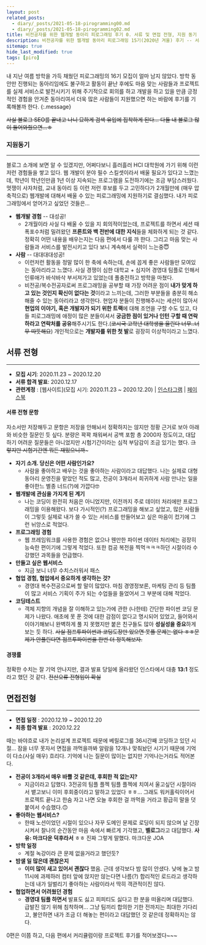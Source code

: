 ```yaml
---
layout: post
related_posts:
  - diary/_posts/2021-05-18-pirogramming00.md
  - diary/_posts/2021-05-18-pirogramming02.md
title: 비전공자를 위한 웹개발 동아리 피로그래밍 후기 0. 서류 및 면접 전형, 지원 동기
description: 비전공자를 위한 웹개발 동아리 피로그래밍 15기(2020년 겨울) 후기 -- 서류 및 면접 전형, 그리고 지원 동기
sitemap: true
hide_last_modified: true
tags: [piro]
---
```


내 지난 여름 방학을 가득 채웠던 피로그래밍의 16기 모집이 얼마 남지 않았다. 방학 동안만 진행되는 동아리임에도 불구하고 활동이 끝난 후에도 마음 맞는 사람들과 프로젝트를 실제 서비스로 발전시키기 위해 주기적으로 회의를 하고 개발을 하고 있을 만큼 긍정적인 경험을 안겨준 동아리여서 더욱 많은 사람들이 지원했으면 하는 바람에 후기를 기록해볼까 한다.
{:.message}

~~사실 블로그 SEO를 끝내고 나니 묘하게 검색 유입에 집착하게 된다... 다들 내 블로그 많이 들어와줬으면...ㅎ~~

### 지원동기

---

블로그 소개에 보면 알 수 있겠지만, 어쩌다보니 흘러흘러 HCI 대학원에 가기 위해 이런저런 경험들을 쌓고 있다. 웹 개발이 분야 필수 스킬셋이라서 배울 필요가 있다고 느꼈는데, 학년이 학년인만큼 1년 이상 지속되는 프로그램을 도전하기에는 조금 부담스러웠다. 멋쟁이 사자처럼, 교내 동아리 등 이런 저런 후보를 두고 고민하다가 2개월만에 (매우 압축적으로) 웹개발에 대해서 배울 수 있는 피로그래밍에 지원하기로 결심했다. 내가 피로그래밍에서 얻어가고 싶었던 것들은...

- **웹개발 경험** -- 대성공!
  - 2개월이라 사실 다 배울 수 있을 지 회의적이었는데, 프로젝트를 하면서 세션 때 폭포수처럼 밀려왔던 **프론트와 백 전반에 대한 지식**들을 체화하게 되는 것 같다. 정확히 어떤 내용을 배우는지는 다음 편에서 다룰 까 한다. 그리고 마음 맞는 사람들과 서비스를 발전시키고 있다 보니 계속해서 실력이 느는중😇
- **사람** -- 대대대대성공!
  - 이런저런 활동을 정말 많이 한 축에 속하는데, 손에 꼽게 좋은 사람들만 모여있는 동아리라고 느꼈다. 사실 경쟁이 심한 대학교 + 심지어 경영대 팀플로 인해서 인류애가 바삭바삭 부서져가고 있었는데 풀충전하고 방학을 마쳤다.
  - 비전공/복수전공자로써 프로그래밍을 공부할 때 가장 어려운 점이 **내가 맞게 하고 있는 것인지 확신이 없다는 것**이라고 느끼는데, 그러한 부분들을 충분히 해소해줄 수 있는 동아리라고 생각한다. 현업자 분들이 진행해주시는 세션이 많아서 **현업의 이야기, 혹은 개발자가 되기 위한 트랙**에 대해 조언을 구할 수도 있고, 다들 피로그래밍에 애정이 많은 분들이셔서 **궁금한 점이 있거나 인턴 구할 때 연락하라고 연락처를 공유**해주시기도 한다.(~~코시국 고학년 대학생을 울린다 너무..너무 따뜻해요~~) 개인적으로는 **개발자를 위한 첫 발**로 굉장히 이상적이라고 느꼈다.

## 서류 전형

---

- **모집 시기**: 2020.11.23 ~ 2020.12.20
- **서류 합격 발표**: 2020.12.17
- **관련계정** : [웹사이트](모집 시기: 2020.11.23 ~ 2020.12.20) | [인스타그램](https://www.instagram.com/pirogramming_official/) | [페이스북](https://www.facebook.com/p.rogramming3k)

#### 서류 전형 문항

자소서만 저장해두고 문항은 저장을 안해놔서 정확하지는 않지만 정황 근거로 보아 아래와 비슷한 질문인 듯 싶다. 분량은 꽉꽉 채워써서 공백 포함 총 2000자 정도이고, 대답하기 어려운 질문들은 아니었지만 시험기간이라는 심적 부담감이 조금 있기는 했다. ~~그렇지만 시험기간엔 뭐든 재밌으니까~~~

- **자기 소개. 당신은 어떤 사람인가요?**
  - 사람을 좋아하고 배우는 것을 좋아하는 사람이라고 대답했다. 나는 실제로 대형 동아리 운영진을 맡았던 적도 많고, 전공이 3개라서 희귀하게 사람 만나는 일을 좋아한느 별종 너드(?)에 가깝다🤓
- **웹개발에 관심을 가지게 된 계기**
  - 나는 코딩이 완전히 처음은 아니었지만, 이전까지 주로 데이터 처리에만 프로그래밍을 이용해왔다. 보다 가시적인(?) 프로그래밍을 해보고 싶었고, 많은 사람들이 그렇듯 실제로 내가 쓸 수 있는 서비스를 만들어보고 싶은 마음이 컸기에 그런 뉘앙스로 적었다.
- **프로그래밍 경험**
  - 웹 프레임워크를 사용한 경험은 없으나 웬만한 파이썬 데이터 처리에는 굉장히 능숙한 편이기에 그렇게 적었다. 또한 컴공 복전을 찍먹ㅋㅋㅋ하던 시절이라 수강했던 과목들을 언급했다.
- **만들고 싶은 웹서비스**
  - 지금 보니 너무 수치스러워서 패스
- **협업 경험, 협업에서 중요하게 생각하는 것?**
  - 경영대 복수전공으로써 할 말이 많았다. 마침 경영정보론, 마케팅 관리 등 팀플이 많고 서비스 기획이 주가 되는 수업들을 들었어서 그 부분에 대해 적었다.
- **코딩테스트**
  - 객체 지향의 개념을 잘 이해하고 있는가에 관한 (나한테) 간단한 파이썬 코딩 문제가 나왔다. 애초에 못 푼 것에 대한 감점이 없다고 명시되어 있었고, 들어와서 이야기해보니 완벽하게 풀 지 못했지만 붙은 친구들도 많아 **성실성을 중요**하게 보는 듯 하다. ~~사실 점프투파이썬과 코딩도장만 있으면 못풀 문제는 없다 ㅎㅎ문제가 안풀린다면 점프투파이썬을 한번 더 정독해보자.~~

#### 경쟁률

정확한 수치는 잘 기억 안나지만, 결과 발표 당일에 올라왔던 인스타에서 대충 **13:1** 정도라고 했던 것 같다. ~~전산오류 전형임이 확실~~

## 면접전형

---

- **면접 일정** : 2020.12.19 ~ 2020.12.20
- **최종 합격 발표** : 2020.12.22

때는 바야흐로 내가 논리설계 프로젝트 때문에 베릴로그를 36시간째 코딩하고 있던 시절... 잠을 너무 못자서 면접을 까먹을까봐 알람을 12개나 맞춰놨던 시기기 때문에 기억이 다소(사실 매우) 흐리다. 기억에 나는 질문이 많이는 없지만 기억나는거라도 적어본다.

- **전공이 3개라서 매우 바쁠 것 같은데, 후회한 적 없는지?**
  - 지금이라고 답했다. 3전공의 팀플 플젝 팀플 플젝에 치여서 울고싶던 시절이라서 뱉고보니 이미 후회중이라고 말하고 있었다 ㅎㅎ... 그래도 워커홀릭이어서 프로젝트 끝나고 한숨 자고 나면 오늘 후회한 걸 까먹을 거라고 황급히 말을 덧붙여서 수습했다.🙃
- **좋아하는 웹서비스?**
  - 한때 노션이었던 시절이 있으나 자꾸 도메인 문제로 로딩이 되지 않으며 날 긴장시켜서 찰나의 순간동안 마음 속에서 빠르게 기각했고, **벨로그**라고 대답했다. **사유: 마크다운 덕후라서** ㅎㅎ 진짜 그렇게 말했다. 마크다운 JOA
- **방학 일정**
  - 계절 녹강이라 큰 문제 없을거라고 했던듯?
- **밤샐 일 많은데 괜찮은지**
  - **이미 많이 새고 있어서 괜찮다** 했음. 근데 생각보다 밤 많이 안샜다. 낮에 놀고 밤 11시에 과제하러 컴터 앞에 앉지만 않는다면 나름(?) 합리적인 로드라고 생각하는데 내가 일벌리기 좋아하는 사람이라서 딱히 객관적이진 않다.
- **협업하면서 어려웠던 경험**
  - **경영대 팀플 하면서** 발표도 싫고 피피티도 싫다고 한 분을 떠올리며 대답했다. 급발진 않기 위해 침착하며... 그냥 팀끼리 합의한 기한 전까지는 최대한 기다리고, 불안하면 내가 조금 더 해놓는 편이라고 대답했던 것 같은데 정확하지는 않다.

0편은 이쯤 하고, 다음 편에서 커리큘럼이랑 프로젝트 후기를 적어보겠다~~~
